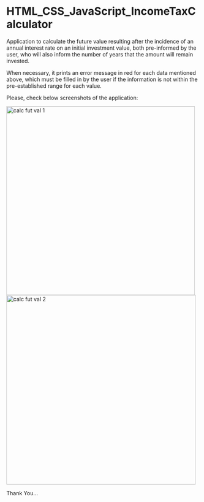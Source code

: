 # HTML_CSS_JavaScript_IncomeTaxCalculator
Application to calculate the future value resulting after the incidence of an annual interest rate on an initial investment value, both pre-informed by the user, who will also inform the number of years that the amount will remain invested. 

When necessary, it prints an error message in red for each data mentioned above, which must be filled in by the user if the information is not within the pre-established range for each value.

Please, check below screenshots of the application:

<img width="492" alt="calc fut val 1" src="https://github.com/FE7R7/HTML_CSS_JavaScript_IncomeTaxCalculator/assets/147453330/cdd8a711-d001-4715-b669-e54fb2f2b50f">


<img width="494" alt="calc fut val 2" src="https://github.com/FE7R7/HTML_CSS_JavaScript_IncomeTaxCalculator/assets/147453330/239fa248-c84f-4374-8e12-6dfcd6405d08">


Thank You...
